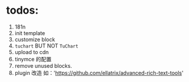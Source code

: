 # todos:

1. 181n
2. init template
3. customize block
4. `tuchart` BUT NOT `TuChart`
5. upload to cdn
6. tinymce 的配置
7. remove unused blocks.
8. plugin 改造 如：'https://github.com/ellatrix/advanced-rich-text-tools'
